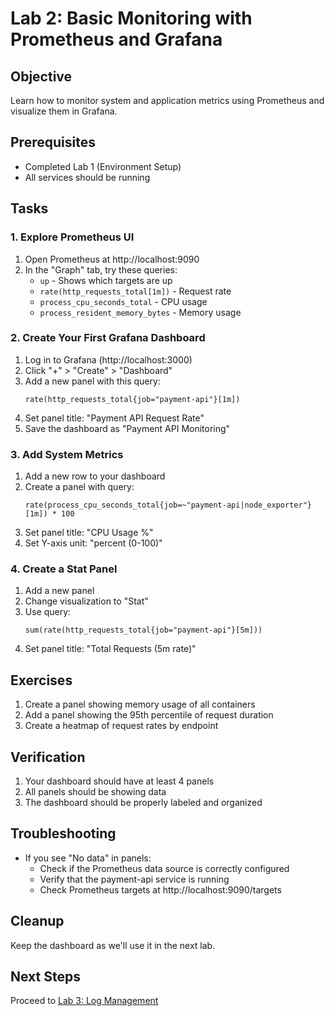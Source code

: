 # Lab 2: Basic Monitoring with Prometheus and Grafana

## Objective
Learn how to monitor system and application metrics using Prometheus and visualize them in Grafana.

## Prerequisites
- Completed Lab 1 (Environment Setup)
- All services should be running

## Tasks

### 1. Explore Prometheus UI

1. Open Prometheus at http://localhost:9090
2. In the "Graph" tab, try these queries:
   - `up` - Shows which targets are up
   - `rate(http_requests_total[1m])` - Request rate
   - `process_cpu_seconds_total` - CPU usage
   - `process_resident_memory_bytes` - Memory usage

### 2. Create Your First Grafana Dashboard

1. Log in to Grafana (http://localhost:3000)
2. Click "+" > "Create" > "Dashboard"
3. Add a new panel with this query:
   ```
   rate(http_requests_total{job="payment-api"}[1m])
   ```
4. Set panel title: "Payment API Request Rate"
5. Save the dashboard as "Payment API Monitoring"

### 3. Add System Metrics

1. Add a new row to your dashboard
2. Create a panel with query:
   ```
   rate(process_cpu_seconds_total{job=~"payment-api|node_exporter"}[1m]) * 100
   ```
3. Set panel title: "CPU Usage %"
4. Set Y-axis unit: "percent (0-100)"

### 4. Create a Stat Panel

1. Add a new panel
2. Change visualization to "Stat"
3. Use query:
   ```
   sum(rate(http_requests_total{job="payment-api"}[5m]))
   ```
4. Set panel title: "Total Requests (5m rate)"

## Exercises

1. Create a panel showing memory usage of all containers
2. Add a panel showing the 95th percentile of request duration
3. Create a heatmap of request rates by endpoint

## Verification

1. Your dashboard should have at least 4 panels
2. All panels should be showing data
3. The dashboard should be properly labeled and organized

## Troubleshooting

- If you see "No data" in panels:
  - Check if the Prometheus data source is correctly configured
  - Verify that the payment-api service is running
  - Check Prometheus targets at http://localhost:9090/targets

## Cleanup

Keep the dashboard as we'll use it in the next lab.

## Next Steps

Proceed to [Lab 3: Log Management](../lab3-log-management/README.md)
